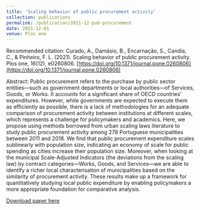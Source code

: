 ```yaml
---
title: 'Scaling behavior of public procurement activity'
collection: publications
permalink: /publication/2021-12-pub-procurement
date: 2021-12-01
venue: Plos one
---
```


Recommended citation: Curado, A., Damásio, B., Encarnação, S., Candia, C., & Pinheiro, F. L. (2021). Scaling behavior of public procurement activity. Plos one, 16(12), e0260806. [https://doi.org/10.1371/journal.pone.0260806](https://doi.org/10.1371/journal.pone.0260806)

Abstract: Public procurement refers to the purchase by public sector entities—such as government departments or local authorities—of Services, Goods, or Works. It accounts for a significant share of OECD countries’ expenditures. However, while governments are expected to execute them as efficiently as possible, there is a lack of methodologies for an adequate comparison of procurement activity between institutions at different scales, which represents a challenge for policymakers and academics. Here, we propose using methods borrowed from urban scaling laws literature to study public procurement activity among 278 Portuguese municipalities between 2011 and 2018. We find that public procurement expenditure scales sublinearly with population size, indicating an economy of scale for public spending as cities increase their population size. Moreover, when looking at the municipal Scale-Adjusted Indicators (the deviations from the scaling law) by contract categories—Works, Goods, and Services—we are able to identify a richer local characterisation of municipalities based on the similarity of procurement activity. These results make up a framework for quantitatively studying local public expenditure by enabling policymakers a more appropriate foundation for comparative analysis.

[Download paper here](http://damasiob.github.io/files/2021-12-pub-procurement.pdf)


